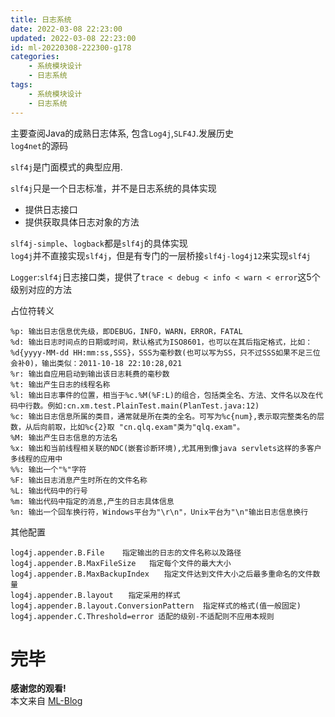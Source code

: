 ```yaml
---
title: 日志系统
date: 2022-03-08 22:23:00
updated: 2022-03-08 22:23:00
id: ml-20220308-222300-g178
categories:
	- 系统模块设计
	- 日志系统
tags: 
	- 系统模块设计
	- 日志系统
---
```


主要查阅Java的成熟日志体系, 包含`Log4j`,`SLF4J`.发展历史  
`log4net`的源码

<!--more-->

`slf4j`是门面模式的典型应用.

`slf4j`只是一个日志标准，并不是日志系统的具体实现  
* 提供日志接口
* 提供获取具体日志对象的方法

`slf4j-simple`、`logback`都是`slf4j`的具体实现  
`log4j`并不直接实现`slf4j`，但是有专门的一层桥接`slf4j-log4j12`来实现`slf4j`

`Logger`:`slf4j`日志接口类，提供了`trace < debug < info < warn < error`这5个级别对应的方法

占位符转义
```
%p: 输出日志信息优先级，即DEBUG，INFO，WARN，ERROR，FATAL
%d: 输出日志时间点的日期或时间，默认格式为ISO8601，也可以在其后指定格式，比如：%d{yyyy-MM-dd HH:mm:ss,SSS}，SSS为毫秒数(也可以写为SS，只不过SSS如果不足三位会补0)，输出类似：2011-10-18 22:10:28,021
%r: 输出自应用启动到输出该日志耗费的毫秒数
%t: 输出产生日志的线程名称
%l: 输出日志事件的位置，相当于%c.%M(%F:L)的组合，包括类全名、方法、文件名以及在代码中行数。例如:cn.xm.test.PlainTest.main(PlanTest.java:12)
%c: 输出日志信息所属的类目，通常就是所在类的全名。可写为%c{num},表示取完整类名的层数，从后向前取，比如%c{2}取 "cn.qlq.exam"类为"qlq.exam"。
%M: 输出产生日志信息的方法名
%x: 输出和当前线程相关联的NDC(嵌套诊断环境),尤其用到像java servlets这样的多客户多线程的应用中 
%%: 输出一个"%"字符 
%F: 输出日志消息产生时所在的文件名称 
%L: 输出代码中的行号
%m: 输出代码中指定的消息,产生的日志具体信息 
%n: 输出一个回车换行符，Windows平台为"\r\n"，Unix平台为"\n"输出日志信息换行 
```

其他配置
```
log4j.appender.B.File    指定输出的日志的文件名称以及路径
log4j.appender.B.MaxFileSize   指定每个文件的最大大小
log4j.appender.B.MaxBackupIndex　　指定文件达到文件大小之后最多重命名的文件数量
log4j.appender.B.layout　　指定采用的样式
log4j.appender.B.layout.ConversionPattern  指定样式的格式(值一般固定)
log4j.appender.C.Threshold=error 适配的级别-不适配则不应用本规则
```

# 完毕

**感谢您的观看!**  
本文来自 [ML-Blog][ML-Blog_Link]

<!-- 图片 -->

<!-- 链接 -->

<!-- 水印 -->
[ML-Blog_Link]:https://userminghaoli.github.io/ "我的博客"
